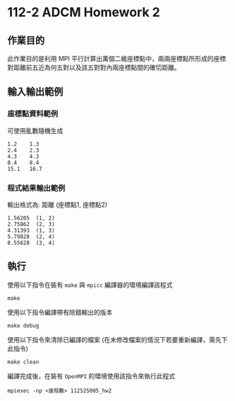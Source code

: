 # 112-2 ADCM Homework 2

## 作業目的

此作業目的是利用 MPI 平行計算出萬個二維座標點中，兩兩座標點所形成的座標對距離前五近為何五對以及該五對對內兩座標點間的確切距離。

## 輸入輸出範例

### 座標點資料範例

可使用亂數隨機生成
```
1.2    1.3
2.4    2.3
4.3    4.3
8.4    8.4
15.1   16.7

```

### 程式結果輸出範例

輸出格式為: 距離  (座標點1, 座標點2)

```
1.56205  (1, 2)
2.75862	 (2, 3)
4.31393	 (1, 3)
5.79828  (2, 4)
8.55628	 (3, 4)
```

## 執行

使用以下指令在裝有 `make` 與 `mpicc` 編譯器的環境編譯該程式
```
make
```

使用以下指令編譯帶有除錯輸出的版本
```
make debug
```

使用以下指令來清除已編譯的檔案 (在未修改檔案的情況下若要重新編譯，需先下此指令)
```
make clean
```

編譯完成後，在裝有 `OpenMPI` 的環境使用該指令來執行此程式
```
mpiexec -np <進程數> 112525005_hw2
```